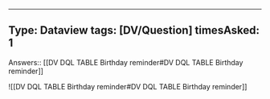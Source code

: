 

---
Type: Dataview
tags: [DV/Question]
timesAsked: 1
---
Answers:: [[DV DQL TABLE Birthday reminder#DV DQL TABLE Birthday reminder]]


![[DV DQL TABLE Birthday reminder#DV DQL TABLE Birthday reminder]]


